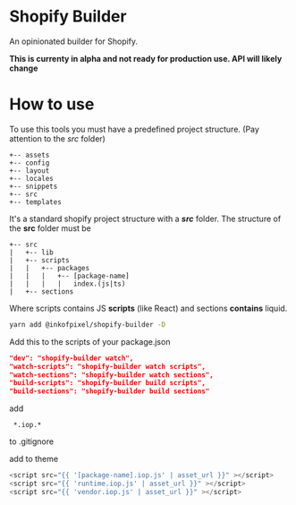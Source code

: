 # Shopify Builder

An opinionated builder for Shopify.

**This is currenty in alpha and not ready for production use. API will likely change**

# How to use

To use this tools you must have a predefined project structure.
(Pay attention to the _src_ folder)

```
+-- assets
+-- config
+-- layout
+-- locales
+-- snippets
+-- src
+-- templates
```

It's a standard shopify project structure with a **_src_** folder.
The structure of the **src** folder must be

```
+-- src
|   +-- lib
|   +-- scripts
|   |   +-- packages
|   |   |   +-- [package-name]
|   |   |   | 	index.(js|ts)
|   +-- sections
```

Where scripts contains JS **scripts** (like React) and sections **contains** liquid.

```bash
yarn add @inkofpixel/shopify-builder -D
```

Add this to the scripts of your package.json

```json
"dev": "shopify-builder watch",
"watch-scripts": "shopify-builder watch scripts",
"watch-sections": "shopify-builder watch sections",
"build-scripts": "shopify-builder build scripts",
"build-sections": "shopify-builder build sections"
```

add

```.gitignore
 *.iop.*
```

to .gitignore

add to theme

```js
<script src="{{ '[package-name].iop.js' | asset_url }}" ></script>
<script src="{{ 'runtime.iop.js' | asset_url }}" ></script>
<script src="{{ 'vendor.iop.js' | asset_url }}" ></script>
```
